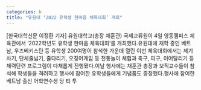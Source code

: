 ```yaml
---
categories: b
title: "유원대 ‘2022 유학생 한마음 체육대회’ 개최"
---
```

[한국대학신문 이정환 기자] 유원대학교(총장 채훈관) 국제교류원이 4일 영동캠퍼스 체육관에서 ‘2022학년도 유학생 한마음 체육대회’를 개최했다.유원대에 재학 중인 베트남, 우즈베키스탄 등 유학생 200여명이 참석한 가운데 열린 이번 체육대회에서는 제기차기, 단체줄넘기, 줄다리기, 오징어게임 등 전통놀이 체험과 축구, 피구, 이어달리기 등 체력단련 프로그램이 다채롭게 진행됐다.이날 행사에는 채훈관 총장과 보직교수들이 참석해 학생들을 격려하고 행사에 참여한 유학생들에게 기념품도 증정했다.행사에 참여한 베트남 출신 어학연수생 당 티 투
